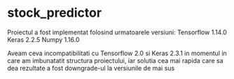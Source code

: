 # stock_predictor

Proiectul a fost implementat folosind urmatoarele versiuni:
Tensorflow 1.14.0
Keras 2.2.5
Numpy 1.16.0

Aveam ceva incompatibilitati cu Tensorflow 2.0 si Keras 2.3.1 in momentul in care am imbunatatit structura proiectului, iar solutia cea mai rapida care sa dea rezultate a fost downgrade-ul la versiunile de mai sus
